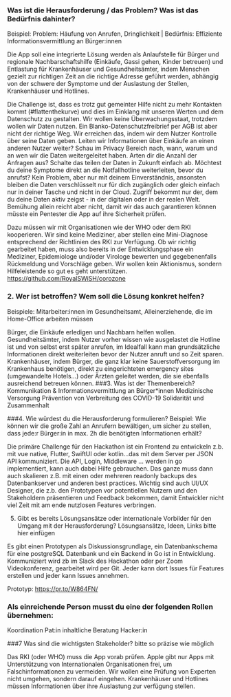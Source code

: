 ### Was ist die Herausforderung / das Problem? Was ist das Bedürfnis dahinter?
Beispiel: Problem: Häufung von Anrufen, Dringlichkeit | Bedürfnis: Effiziente Informationsvermittlung an Bürger:innen

Die App soll eine integrierte Lösung werden als Anlaufstelle für Bürger und regionale Nachbarschaftshilfe (Einkäufe, Gassi gehen, Kinder betreuen) und Entlastung für Krankenhäuser und Gesundheitsämter, indem Menschen gezielt zur richtigen Zeit an die richtige Adresse geführt werden, abhängig von der schwere der Symptome und der Auslastung der Stellen, Krankenhäuser und Hotlines.

Die Challenge ist, dass es trotz gut gemeinter Hilfe nicht zu mehr Kontakten kommt (#flattenthekurve) und dies im Einklang mit unseren Werten und dem Datenschutz zu gestalten. Wir wollen keine Überwachungsstaat, trotzdem wollen wir Daten nutzen. Ein Blanko-Datenschutzfreibrief per AGB ist aber nicht der richtige Weg. Wir erreichen das, indem wir dem Nutzer Kontrolle über seine Daten geben. Leiten wir Informationen über Einkäufe an einen anderen Nutzer weiter? Schau im Privacy Bereich nach, wann, warum und an wen wir die Daten weitergeleitet haben. Arten dir die Anzahl der Anfragen aus? Schalte das teilen der Daten in Zukunft einfach ab. Möchtest du deine Symptome direkt an die Notfallhotline weiterleiten, bevor du anrufst? Kein Problem, aber nur mit deinem Einverständnis, ansonsten bleiben die Daten verschlüsselt nur für dich zugänglich oder gleich einfach nur in deiner Tasche und nicht in der Cloud. Zugriff bekommt nur der, dem du deine Daten aktiv zeigst - in der digitalen oder in der realen Welt. Bemühung allein reicht aber nicht, damit wir das auch garantieren können müsste ein Pentester die App auf ihre Sicherheit prüfen.

Dazu müssen wir mit Organisationen wie der WHO oder dem RKI kooperieren. Wir sind keine Mediziner, aber stellen eine Mini-Diagnose entsprechend der Richtlinien des RKI zur Verfügung. Ob wir richtig gearbeitet haben, muss also bereits in der Entwicklungsphase ein Mediziner, Epidemiologe und/oder Virologe bewerten und gegebenenfalls Rückmeldung und Vorschläge geben. Wir wollen kein Aktionismus, sondern Hilfeleistende so gut es geht unterstützen.
https://github.com/RoyalSWiSH/corozone
### 2. Wer ist betroffen? Wem soll die Lösung konkret helfen?
Beispiele: Mitarbeiter:innen im Gesundheitsamt, Alleinerziehende, die im Home-Office arbeiten müssen

Bürger, die Einkäufe erledigen und Nachbarn helfen wollen.
Gesundheitsämter, indem Nutzer vorher wissen wie ausgelastet die Hotline ist und von selbst erst später anrufen, im Idealfall kann man grundsätzliche Informationen direkt weiterleiten bevor der Nutzer anruft und so Zeit sparen.
Krankenhäuser, indem Bürger, die ganz klar keine Sauerstoffversorgung im Krankenhaus benötigen, direkt zu eingerichteten emergency sites (umgewandelte Hotels...) oder Ärzten geleitet werden, die sie ebenfalls ausreichend betreuen können.
###3. Was ist der Themenbereich?
Kommunikation & Informationsvermittlung an Bürger*innen
Medizinische Versorgung
Prävention von Verbreitung des COVID-19
Solidarität und Zusammenhalt

###4. Wie würdest du die Herausforderung formulieren?
Beispiel: Wie können wir die große Zahl an Anrufern bewältigen, um sicher zu stellen, dass jede:r Bürger:in in max. 2h die benötigten Informationen erhält?

Die primäre Challenge für den Hackathon ist ein Frontend zu entwickeln z.b. mit vue native, Flutter, SwiftUI oder kotlin...das mit dem Server per JSON API kommuniziert. Die API, Login, Middleware ... werden in go implementiert, kann auch dabei Hilfe gebrauchen. Das ganze muss dann auch skalieren z.B. mit einen oder mehreren readonly backups des Datenbankserver und anderen best practices. Wichtig sind auch UI/UX Designer, die z.b. den Prototypen vor potentiellen Nutzern und den Stakeholdern präsentieren und Feedback bekommen, damit Entwickler nicht viel Zeit mit am ende nutzlosen Features verbringen.

5. Gibt es bereits Lösungsansätze oder internationale Vorbilder für den Umgang mit der Herausforderung?
Lösungsansätze, Ideen, Links bitte hier einfügen

Es gibt einen Prototypen als Diskussionsgrundlage, ein Datenbankschema für eine postgreSQL Datenbank und ein Backend in Go ist in Entwicklung. Kommuniziert wird zb im Slack des Hackathon oder per Zoom Videokonferenz, gearbeitet wird per Git. Jeder kann dort Issues für Features erstellen und jeder kann Issues annehmen.

Prototyp: https://pr.to/W864FN/

### Als einreichende Person musst du eine der folgenden Rollen übernehmen:
Koordination
Pat:in
inhaltliche Beratung
Hacker:in

###7 Was sind die wichtigsten Stakeholder?
bitte so präzise wie möglich

Das RKI (oder WHO) muss die App vorab prüfen. Apple gibt nur Apps mit Unterstützung von Internationalen Organisationen frei, um Falschinformationen zu vermeiden. Wir wollen eine Prüfung von Experten nicht umgehen, sondern darauf eingehen. Krankenhäuser und Hotlines müssen Informationen über ihre Auslastung zur verfügung stellen.

